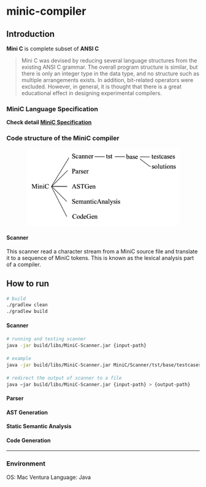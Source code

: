 # minic-compiler

## Introduction
**Mini C** is complete subset of **ANSI C**
> Mini C was devised by reducing several language structures from the existing ANSI C grammar. The overall program structure is similar, but there is only an integer type in the data type, and no structure such as multiple arrangements exists. In addition, bit-related operators were excluded. However, in general, it is thought that there is a great educational effect in designing experimental compilers.

### MiniC Language Specification

**Check detail [MiniC Specification](docs/minic_language_spec.md)**

### Code structure of the MiniC compiler
<p align="center">
  <img src="docs/img/code_structure.png" alt="drawing" width="400"/>
</p>

#### Scanner
This scanner read a character stream from a MiniC source file and translate it to a sequence of MiniC tokens.
This is known as the lexical analysis part of a compiler.

## How to run
```zsh
# build
./gradlew clean
./gradlew build
```
#### Scanner

```zsh
# running and testing scanner
java -jar build/libs/MiniC-Scanner.jar {input-path}

# example
java -jar build/libs/MiniC-Scanner.jar MiniC/Scanner/tst/base/testcases/c1.txt

# redirect the output of scanner to a file
java –jar build/libs/MiniC-Scanner.jar {input-path} > {output-path}
```

#### Parser
#### AST Generation
#### Static Semantic Analysis
#### Code Generation

--- 
### Environment
OS: Mac Ventura
Language: Java